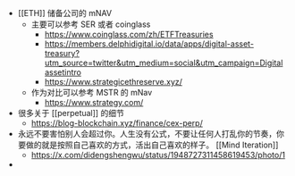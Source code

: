 - [[ETH]] 储备公司的 mNAV
	- 主要可以参考 SER 或者 coinglass
		- https://www.coinglass.com/zh/ETFTreasuries
		- https://members.delphidigital.io/data/apps/digital-asset-treasury?utm_source=twitter&utm_medium=social&utm_campaign=Digitalassetintro
		- https://www.strategicethreserve.xyz/
	- 作为对比可以参考 MSTR 的 mNav
		- https://www.strategy.com/
- 很多关于 [[perpetual]] 的细节
	- https://blog-blockchain.xyz/finance/cex-perp/
- 永远不要害怕别人会超过你。人生没有公式，不要让任何人打乱你的节奏，你要做的就是按照自己喜欢的方式，活出自己喜欢的样子。 [[Mind Iteration]]
	- https://x.com/didengshengwu/status/1948727311458619453/photo/1
-